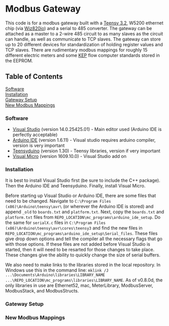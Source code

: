 # Modbus Gateway

This code is for a modbus gateway built with a [Teensy 3.2], W5200 ethernet chip (via [Wiz820io]) and a serial to 485 converter.  The gateway can be attached as a master to a 2-wire 485 circuit to as many slaves as the circuit can handle, as well as communicate to TCP slaves.  The gateway can store up to 20 different devices for standardization of holding register values and TCP slaves.  There are rudimentary modbus mappings for roughly 15 different electric meters and some [KEP] flow computer standards stored in the EEPROM.

## Table of Contents
[Software](#software)  
[Installation](#installation)  
[Gateway Setup](#gateway-setup)  
[New Modbus Mappings](#new-modbus-mappings)  


### Software
* [Visual Studio] (version 14.0.25425.01) - Main editor used (Arduino IDE is perfectly acceptable)
* [Arduino IDE] (version 1.6.11) - Visual studio requires arduino compiler, version is very important
* [Teensyduino] (version 1.30) - Teensy libraries, version if very important
* [Visual Micro] (version 1609.10.0) - Visual Studio add on

### Installation
It is best to install Visual Studio first (be sure to include the C++ package).  Then the Arduino IDE and Teensyduino.  Finally, install Visual Micro.


Before starting up Visual Studio or Arduino IDE, there are some files that need to be changed.  Navigate to `C:\Program Files (x86)\Arduino\teensy\avr\` (or wherever the Arduino IDE is stored) and append `_old` to `boards.txt` and `platform.txt`.  Next, copy the `boards.txt` and `platform.txt` files from `REPO_LOCATION\mc_programs\arduino_ide_setup`. Do the same for `serialX.c` files in  `C:\Program Files (x86)\Arduino\teensy\avr\cores\teensy3` and find the new files in `REPO_LOCATION\mc_programs\arduino_ide_setup\Serial_files`.  These files give drop down options and tell the compiler all the necessary flags that go with those options.  If these files are not added before Visual Studio is started, then it will need to be resarted for those changes to take place.  These changes give the ability to quickly change the size of serial buffers.


We also need to make links to the libraries stored in the local repository.  In Windows use this in the command line: `mklink /J ...\Documents\Arduino\libraries\LIBRARY_NAME ...\REPO_LOCATION\mc_programs\libraries\LIBRARY_NAME`.  As of v0.8.0d, the only libraries in use are Ethernet52, mac, MeterLibrary, ModbusServer, ModbusStack, and ModbusStructs.

### Gateway Setup


### New Modbus Mappings

[teensy 3.2]: https://www.pjrc.com/store/teensy32.html
[wiz820io]: http://www.wiznet.co.kr/product-item/wiz820io/
[kep]: http://www.kep.com/productPages/flow-instruments/flow-computer.html
[visual studio]: https://www.visualstudio.com/downloads/
[arduino ide]: https://www.arduino.cc/en/Main/Software
[teensyduino]: http://www.pjrc.com/teensy/td_download.html
[visual micro]: http://www.visualmicro.com/page/Arduino-Visual-Studio-Downloads.aspx